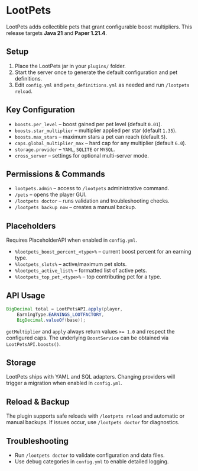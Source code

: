 # LootPets

LootPets adds collectible pets that grant configurable boost multipliers.
This release targets **Java 21** and **Paper 1.21.4**.

## Setup
1. Place the LootPets jar in your `plugins/` folder.
2. Start the server once to generate the default configuration and pet
   definitions.
3. Edit `config.yml` and `pets_definitions.yml` as needed and run
   `/lootpets reload`.

## Key Configuration
* `boosts.per_level` – boost gained per pet level (default `0.01`).
* `boosts.star_multiplier` – multiplier applied per star (default `1.35`).
* `boosts.max_stars` – maximum stars a pet can reach (default `5`).
* `caps.global_multiplier_max` – hard cap for any multiplier (default `6.0`).
* `storage.provider` – `YAML`, `SQLITE` or `MYSQL`.
* `cross_server` – settings for optional multi-server mode.

## Permissions & Commands
* `lootpets.admin` – access to `/lootpets` administrative command.
* `/pets` – opens the player GUI.
* `/lootpets doctor` – runs validation and troubleshooting checks.
* `/lootpets backup now` – creates a manual backup.

## Placeholders
Requires PlaceholderAPI when enabled in `config.yml`.
* `%lootpets_boost_percent_<type>%` – current boost percent for an earning type.
* `%lootpets_slots%` – active/maximum pet slots.
* `%lootpets_active_list%` – formatted list of active pets.
* `%lootpets_top_pet_<type>%` – top contributing pet for a type.

## API Usage
```java
BigDecimal total = LootPetsAPI.apply(player,
    EarningType.EARNINGS_LOOTFACTORY,
    BigDecimal.valueOf(base));
```
`getMultiplier` and `apply` always return values `>= 1.0` and respect the
configured caps. The underlying `BoostService` can be obtained via
`LootPetsAPI.boosts()`.

## Storage
LootPets ships with YAML and SQL adapters. Changing providers will trigger a
migration when enabled in `config.yml`.

## Reload & Backup
The plugin supports safe reloads with `/lootpets reload` and automatic or manual
backups. If issues occur, use `/lootpets doctor` for diagnostics.

## Troubleshooting
* Run `/lootpets doctor` to validate configuration and data files.
* Use debug categories in `config.yml` to enable detailed logging.


